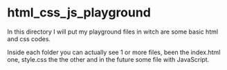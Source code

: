 # html_css_js_playground

In this directory I will put my playground files
in witch are some basic html and css codes.

Inside each folder you can actually see 1 or more
files, been the index.html one, style.css the
the other and in the future some file with JavaScript.
